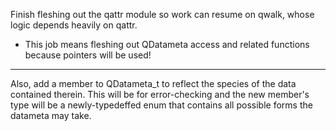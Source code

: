 Finish fleshing out the qattr module so work can resume on qwalk, whose logic
depends heavily on qattr.
- This job means fleshing out QDatameta access and related functions because pointers will be used!
---
Also, add a member to QDatameta\_t to reflect the
species of the data contained therein. This will be for error-checking and the
new member's type will be a newly-typedeffed enum that contains all possible
forms the datameta may take.	
